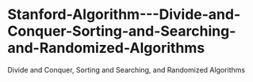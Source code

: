 # Stanford-Algorithm---Divide-and-Conquer-Sorting-and-Searching-and-Randomized-Algorithms
Divide and Conquer, Sorting and Searching, and Randomized Algorithms

